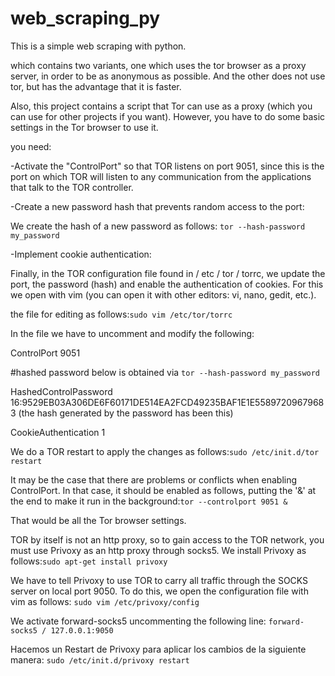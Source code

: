# web_scraping_py
This is a simple web scraping with python.

which contains two variants, one which uses the tor browser as a proxy server, in order to be as anonymous as possible.
And the other does not use tor, but has the advantage that it is faster.

Also, this project contains a script that Tor can use as a proxy (which you can use for other projects if you want). 
However, you have to do some basic settings in the Tor browser to use it.

you need:

-Activate the "ControlPort" so that TOR listens on port 9051, since this is the port on which TOR will listen to any communication from the applications that talk to the TOR controller.

-Create a new password hash that prevents random access to the port:

We create the hash of a new password as follows:
`tor --hash-password my_password`

-Implement cookie authentication:

Finally, in the TOR configuration file found in / etc / tor / torrc, we update the port, the password (hash) and enable the authentication of cookies. For this we open with vim (you can open it with other editors: vi, nano, gedit, etc.).

the file for editing as follows:`sudo vim /etc/tor/torrc`

In the file we have to uncomment and modify the following:

ControlPort 9051

#hashed password below is obtained via `tor --hash-password my_password`

HashedControlPassword 16:9529EB03A306DE6F60171DE514EA2FCD49235BAF1E1E55897209679683 (the hash generated by the password has been this)

CookieAuthentication 1

We do a TOR restart to apply the changes as follows:`sudo /etc/init.d/tor restart`

It may be the case that there are problems or conflicts when enabling ControlPort. In that case, it should be enabled as follows, putting the '&' at the end to make it run in the background:`tor --controlport 9051 &`

That would be all the Tor browser settings.

TOR by itself is not an http proxy, so to gain access to the TOR network, you must use Privoxy as an http proxy through socks5. We install Privoxy as follows:`sudo apt-get install privoxy`

We have to tell Privoxy to use TOR to carry all traffic through the SOCKS server on local port 9050. To do this, we open the configuration file with vim as follows:
`sudo vim /etc/privoxy/config`

We activate forward-socks5 uncommenting the following line:
`forward-socks5 / 127.0.0.1:9050`

Hacemos un Restart de Privoxy para aplicar los cambios de la siguiente manera:
`sudo /etc/init.d/privoxy restart`
